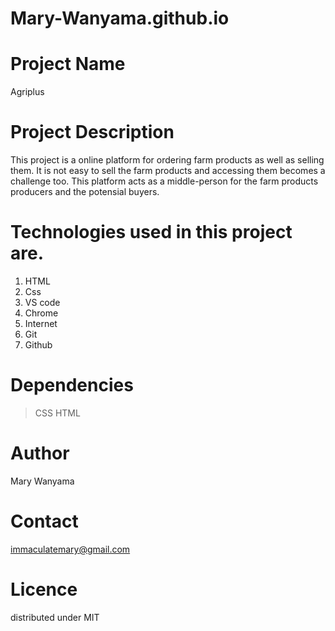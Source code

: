 # Mary-Wanyama.github.io
# Project Name
Agriplus
# Project Description
This project is a online platform for ordering farm products as well as selling them. It is not easy to sell the farm products and accessing them becomes a challenge too. This platform acts as a middle-person for the farm products producers and the potensial buyers.
# Technologies used in this project are.
 1. HTML
 2. Css
 3. VS code
 4. Chrome
 5. Internet
 6. Git
 7. Github
# Dependencies
>CSS
>HTML
# Author
Mary Wanyama
# Contact
immaculatemary@gmail.com
# Licence
distributed under MIT
